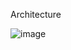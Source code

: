 Architecture

![image](https://github.com/user-attachments/assets/542936b9-c6bc-4df5-ab46-1d55008297e2)

